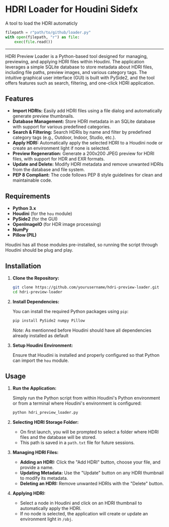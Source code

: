 # HDRI Loader for Houdini Sidefx
A tool to load the HDRI automaticly 

```python
filepath = r"path/to/github/loader.py"
with open(filepath, "r") as file:
    exec(file.read())
```
---

HDRI Preview Loader is a Python-based tool designed for managing, previewing, and applying HDRI files within Houdini. The application leverages a simple SQLite database to store metadata about HDRI files, including file paths, preview images, and various category tags. The intuitive graphical user interface (GUI) is built with PySide2, and the tool offers features such as search, filtering, and one-click HDRI application.

## Features

- **Import HDRIs:** Easily add HDRI files using a file dialog and automatically generate preview thumbnails.
- **Database Management:** Store HDRI metadata in an SQLite database with support for various predefined categories.
- **Search & Filtering:** Search HDRIs by name and filter by predefined category tags (e.g., Outdoor, Indoor, Studio, etc.).
- **Apply HDRI:** Automatically apply the selected HDRI to a Houdini node or create an environment light if none is selected.
- **Preview Regeneration:** Generate a 200x200 JPEG preview for HDRI files, with support for HDR and EXR formats.
- **Update and Delete:** Modify HDRI metadata and remove unwanted HDRIs from the database and file system.
- **PEP 8 Compliant:** The code follows PEP 8 style guidelines for clean and maintainable code.

## Requirements

- **Python 3.x**
- **Houdini** (for the `hou` module)
- **PySide2** (for the GUI)
- **OpenImageIO** (for HDR image processing)
- **NumPy**
- **Pillow (PIL)**

Houdini has all those modules pre-installed, so running the script through Houdini should be plug and play.

## Installation

1. **Clone the Repository:**

   ```bash
   git clone https://github.com/yourusername/hdri-preview-loader.git
   cd hdri-preview-loader
   ```

2. **Install Dependencies:**

   You can install the required Python packages using `pip`:

   ```bash
   pip install PySide2 numpy Pillow
   ```

   *Note:* As mentionned before Houdini should have all dependencies already installed as default

3. **Setup Houdini Environment:**

   Ensure that Houdini is installed and properly configured so that Python can import the `hou` module.

## Usage

1. **Run the Application:**

   Simply run the Python script from within Houdini's Python environment or from a terminal where Houdini's environment is configured:

   ```bash
   python hdri_preview_loader.py
   ```

2. **Selecting HDRI Storage Folder:**

   - On first launch, you will be prompted to select a folder where HDRI files and the database will be stored.
   - This path is saved in a `path.txt` file for future sessions.

3. **Managing HDRI Files:**

   - **Adding an HDRI:** Click the "Add HDRI" button, choose your file, and provide a name.
   - **Updating Metadata:** Use the "Update" button on any HDRI thumbnail to modify its metadata.
   - **Deleting an HDRI:** Remove unwanted HDRIs with the "Delete" button.

4. **Applying HDRI:**

   - Select a node in Houdini and click on an HDRI thumbnail to automatically apply the HDRI.
   - If no node is selected, the application will create or update an environment light in `/obj`.

